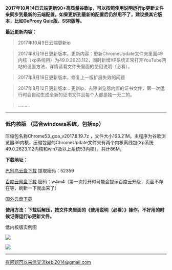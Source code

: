 **2017年10月14日云端更新90+高质量谷歌ip，可以按照使用说明运行ip更新文件来同步到最新的云端配置。如果更新到最新的配置后仍然用不了，建议换其它版本，比如GoProxy Quic版、SSR版等。**

**最近更新内容：**

> 2017年10月9日云端更新ip

> 2017年8月19日更新版本。更新内容：更新ChromeUpdate文件夹里面49内核（xp系统用）为49.0.2623.112，同时新增XP系统正常打开YouTube网站的设置方法，详情请看文件夹里面的使用说明（必看）。

> 2017年8月18日更新版本，修复上一版扩展失效的问题

> 2017年8月12日更新版本：更新ip，去除浏览器内置的证书文件，第一次运行时会自动生成全新的证书文件且每个人都是独一无二的。

> .........

***

### 低内核版 （适合windows系统，包括xp）

压缩包名称Chrome53_goa_v2017.8.19.7z ，文件大小163.21M。主程序为谷歌浏览器36内核，压缩包里的ChromeUpdate文件夹有两个内核离线包(Xp系统49.0.2623.112内核和win7及以上系统53内核），共计86M。

**下载地址：**

[巴别鸟云盘下载](https://www.babel.cc/share.do?s=2586502524786063) 提取密码：52359

[百度云网盘下载](https://pan.baidu.com/s/1nuFG9D3) 密码：w4m4（第一次打开时可能会提示百度云升级，页面不存在等，刷新一下就出来了）

[国外云盘下载](https://nofile.io/f/yxG4EdRjrVs/Chrome53_goa_v2017.8.19.7z) 


**使用方法：下载后解压，按文件夹里面的《使用说明（必看）》操作。不好用的时候记得运行ip更新文件。**

低内核版实例图

![](https://raw.githubusercontent.com/Alvin9999/pac2/master/softimag/53chromega001.png)

![](https://raw.githubusercontent.com/Alvin9999/pac2/master/GOA1.png)


***

有问题可以来信交流kebi2014@gmail.com
